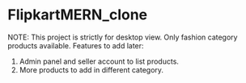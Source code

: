 # FlipkartMERN_clone
NOTE: This project is strictly for desktop view. Only fashion category products available.
Features to add later:
1. Admin panel and seller account to list products.
2. More products to add in different category.
